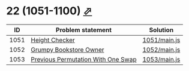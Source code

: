 # 22 (1051-1100) [⬀](https://leetcode.com/problemset/all/#page-22)


| ID   | Problem statement                                                                                       | Solution                     |
|------|---------------------------------------------------------------------------------------------------------|------------------------------|
| 1051 | [Height Checker](https://leetcode.com/problems/height-checker/)                                         | [1051/main.js](1051/main.js) |
| 1052 | [Grumpy Bookstore Owner](https://leetcode.com/problems/grumpy-bookstore-owner/)                         | [1052/main.js](1052/main.js) |
| 1053 | [Previous Permutation With One Swap](https://leetcode.com/problems/previous-permutation-with-one-swap/) | [1053/main.js](1053/main.js) |

